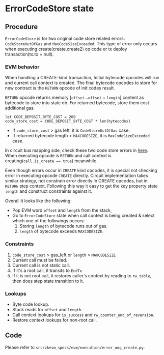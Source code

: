 # ErrorCodeStore state

## Procedure
`ErrorCodeStore` is for two original code store related errors: `CodeStoreOutOfGas` and `MaxCodeSizeExceeded`. This type of error only occurs when executing create(create,create2) op code or tx deploy transaction(tx.to = null).

### EVM behavior
When handling a CREATE-kind transaction, Initial bytecode opcodes will run and current call context is created. The final bytecode opcodes to store for new contract is the `RETURN` opcode of init codes result.

`RETURN` opcode returns memory [`offset`...`offset` + `length`] content as bytecode to store into state db. For returned bytecode, store them cost additional gas.   

```
let CODE_DEPOSIT_BYTE_COST = 200
code_store_cost = CODE_DEPOSIT_BYTE_COST * len(bytecodes)
``` 

- If `code_store_cost` > gas left, it is `CodeStoreOutOfGas` case.
- If returned bytecode length > `MAXCODESIZE`, it is `MaxCodeSizeExceeded` case.  

In circuit bus mapping side, check these two code store errors in [here](https://github.com/privacy-scaling-explorations/zkevm-circuits/blob/main/bus-mapping/src/circuit_input_builder/input_state_ref.rs#L1148&L1155). When executing opcode is `RETURN` and call context is creating(`call.is_create == true`) meanwhile.  

Even though errors occur in `CREATE` kind opcodes, it is special not checking error in executing opcode `CREATE` directly. Circuit implementation takes similar strategy, not constrain error directly in CREATE opcodes, but in `RETURN` step context. Following this way it easy to get the key property state `length` and construct constraints against it.

Overall it looks like the following:  
- Pop EVM word `offset` and `length` from the stack, 
- Go to `ErrorCodeStore` state when call context is being created & select which one of the followings occurs:
  1. Storing `length` of bytecode runs out of gas.
  2. `length` of bytecode exceeds `MAXCODESIZE`.

### Constraints
1. `code_store_cost` > gas_left or `length` > `MAXCODESIZE`
2. Current call must be failed.
3. Current call is not static call.
4. If it's a root call, it transits to `EndTx`
5. if it is not root call, it restores caller's context by reading to `rw_table`, then does step state transition to it.

### Lookups
- Byte code lookup.
- Stack reads for `offset` and `length`. 
- Call context lookups for `is_success` and `rw_counter_end_of_reversion`.
- Restore context lookups for non-root call.

## Code
   Please refer to `src/zkevm_specs/evm/execution/error_oog_create.py`.